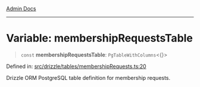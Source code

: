 [Admin Docs](/)

***

# Variable: membershipRequestsTable

> `const` **membershipRequestsTable**: `PgTableWithColumns`\<\{\}\>

Defined in: [src/drizzle/tables/membershipRequests.ts:20](https://github.com/PurnenduMIshra129th/talawa-api/blob/121a22b3ddb398bf77a0d89bb0bf3c4462b4730c/src/drizzle/tables/membershipRequests.ts#L20)

Drizzle ORM PostgreSQL table definition for membership requests.
